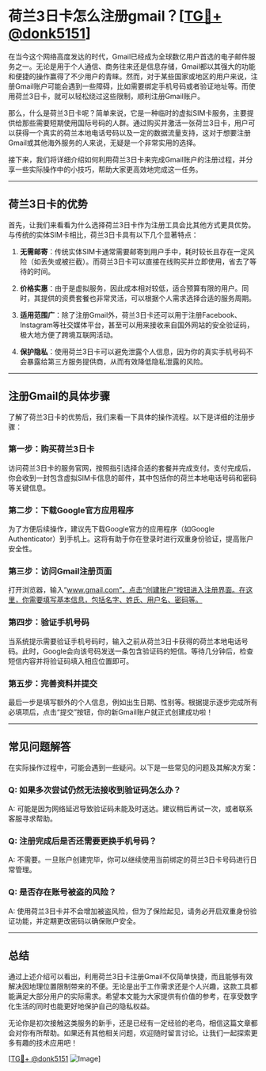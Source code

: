 # 荷兰3日卡怎么注册gmail？[[TG💪+ @donk5151](https://t.me/s/donk5151)]

在当今这个网络高度发达的时代，Gmail已经成为全球数亿用户首选的电子邮件服务之一。无论是用于个人通信、商务往来还是信息存储，Gmail都以其强大的功能和便捷的操作赢得了不少用户的青睐。然而，对于某些国家或地区的用户来说，注册Gmail账户可能会遇到一些障碍，比如需要绑定手机号码或者验证地址等。而使用荷兰3日卡，就可以轻松绕过这些限制，顺利注册Gmail账户。

那么，什么是荷兰3日卡呢？简单来说，它是一种临时的虚拟SIM卡服务，主要提供给那些需要短期使用国际号码的人群。通过购买并激活一张荷兰3日卡，用户可以获得一个真实的荷兰本地电话号码以及一定的数据流量支持，这对于想要注册Gmail或其他海外服务的人来说，无疑是一个非常实用的选择。

接下来，我们将详细介绍如何利用荷兰3日卡来完成Gmail账户的注册过程，并分享一些实际操作中的小技巧，帮助大家更高效地完成这一任务。

---

## **荷兰3日卡的优势**

首先，让我们来看看为什么选择荷兰3日卡作为注册工具会比其他方式更具优势。与传统的实体SIM卡相比，荷兰3日卡具有以下几个显著特点：

1. **无需邮寄**：传统实体SIM卡通常需要邮寄到用户手中，耗时较长且存在一定风险（如丢失或被拦截）。而荷兰3日卡可以直接在线购买并立即使用，省去了等待的时间。
   
2. **价格实惠**：由于是虚拟服务，因此成本相对较低，适合预算有限的用户。同时，其提供的资费套餐也非常灵活，可以根据个人需求选择合适的服务周期。
   
3. **适用范围广**：除了注册Gmail外，荷兰3日卡还可以用于注册Facebook、Instagram等社交媒体平台，甚至可以用来接收来自国外网站的安全验证码，极大地方便了跨境互联网活动。

4. **保护隐私**：使用荷兰3日卡可以避免泄露个人信息，因为你的真实手机号码不会暴露给第三方服务提供商，从而有效降低隐私泄露的风险。

---

## **注册Gmail的具体步骤**

了解了荷兰3日卡的优势后，我们来看一下具体的操作流程。以下是详细的注册步骤：

### 第一步：购买荷兰3日卡

访问荷兰3日卡的服务官网，按照指引选择合适的套餐并完成支付。支付完成后，你会收到一封包含虚拟SIM卡信息的邮件，其中包括你的荷兰本地电话号码和密码等关键信息。

### 第二步：下载Google官方应用程序

为了方便后续操作，建议先下载Google官方的应用程序（如Google Authenticator）到手机上。这将有助于你在登录时进行双重身份验证，提高账户安全性。

### 第三步：访问Gmail注册页面

打开浏览器，输入“www.gmail.com”，点击“创建账户”按钮进入注册界面。在这里，你需要填写基本信息，包括名字、姓氏、用户名、密码等。

### 第四步：验证手机号码

当系统提示需要验证手机号码时，输入之前从荷兰3日卡获得的荷兰本地电话号码。此时，Google会向该号码发送一条包含验证码的短信。等待几分钟后，检查短信内容并将验证码填入相应位置即可。

### 第五步：完善资料并提交

最后一步是填写额外的个人信息，例如出生日期、性别等。根据提示逐步完成所有必填项后，点击“提交”按钮，你的新Gmail账户就正式创建成功啦！

---

## **常见问题解答**

在实际操作过程中，可能会遇到一些疑问。以下是一些常见的问题及其解决方案：

### Q: 如果多次尝试仍然无法接收到验证码怎么办？
A: 可能是因为网络延迟导致验证码未能及时送达。建议稍后再试一次，或者联系客服寻求帮助。

### Q: 注册完成后是否还需要更换手机号码？
A: 不需要。一旦账户创建完毕，你可以继续使用当前绑定的荷兰3日卡号码进行日常管理。

### Q: 是否存在账号被盗的风险？
A: 使用荷兰3日卡并不会增加被盗风险，但为了保险起见，请务必开启双重身份验证功能，并定期更改密码以确保账户安全。

---

## **总结**

通过上述介绍可以看出，利用荷兰3日卡注册Gmail不仅简单快捷，而且能够有效解决因地理位置限制带来的不便。无论是出于工作需求还是个人兴趣，这款工具都能满足大部分用户的实际需求。希望本文能为大家提供有价值的参考，在享受数字化生活的同时也能更好地保护自己的隐私权益。

无论你是初次接触这类服务的新手，还是已经有一定经验的老鸟，相信这篇文章都会对你有所帮助。如果还有其他相关问题，欢迎随时留言讨论。让我们一起探索更多有趣的技术应用吧！

[[TG💪+ @donk5151](https://t.me/s/donk5151) ![Image](https://i.postimg.cc/rwNCRYN7/Snipaste-2025-04-30-17-27-05.png)]